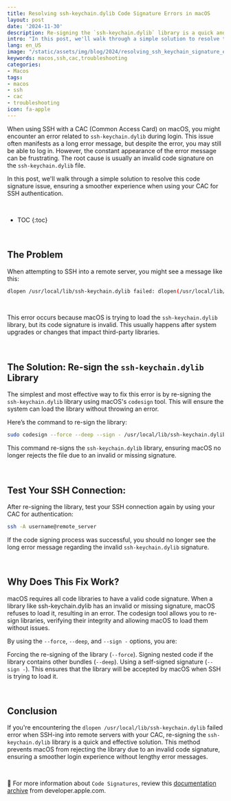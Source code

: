```yaml
---
title: Resolving ssh-keychain.dylib Code Signature Errors in macOS
layout: post
date: '2024-11-30'
description: Re-signing the `ssh-keychain.dylib` library is a quick and effective solution to resolve this code signature error during ssh logins.
intro: "In this post, we'll walk through a simple solution to resolve this code signature issue, ensuring a smoother experience when using your CAC for SSH authentication." 
lang: en_US
image: "/static/assets/img/blog/2024/resolving_ssh_keychain_signature_errors/resolving_ssh_keychain_signature_errors.jpg"
keywords: macos,ssh,cac,troubleshooting
categories:
- Macos
tags:
- macos
- ssh
- cac
- troubleshooting
icon: fa-apple
---
```


When using SSH with a CAC (Common Access Card) on macOS, you might encounter an error related to `ssh-keychain.dylib` during login. This issue often manifests as a long error message, but despite the error, you may still be able to log in. However, the constant appearance of the error message can be frustrating. The root cause is usually an invalid code signature on the `ssh-keychain.dylib` file.

In this post, we'll walk through a simple solution to resolve this code signature issue, ensuring a smoother experience when using your CAC for SSH authentication.

<br>

* TOC 
{:toc}

<br>

## The Problem

When attempting to SSH into a remote server, you might see a message like this:

```bash
dlopen /usr/local/lib/ssh-keychain.dylib failed: dlopen(/usr/local/lib/ssh-keychain.dylib, 0x0002): tried: '/usr/local/lib/ssh-keychain.dylib' (code signature invalid in <8978BDE8-8AE2-3EFE-833D-DC2C8781B6C4> '/usr/local/lib/ssh-keychain.dylib' (errno=1) sliceOffset=0x00018000, codeBlobOffset=0x0001DFC0, codeBlobSize=0x00004B40), '/System/Volumes/Preboot/Cryptexes/OS/usr/local/lib/ssh-keychain.dylib' (no such file), '/usr/local/lib/ssh-keychain.dylib' (code signature invalid in <8978BDE8-8AE2-3EFE-833D-DC2C8781B6C4> '/usr/local/lib/ssh-keychain.dylib' (errno=1) sliceOffset=0x00018000, codeBlobOffset=0x0001DFC0, codeBlobSize=0x00004B40)
```
<br>

This error occurs because macOS is trying to load the `ssh-keychain.dylib` library, but its code signature is invalid. This usually happens after system upgrades or changes that impact third-party libraries.

<br>

## The Solution: Re-sign the `ssh-keychain.dylib` Library

The simplest and most effective way to fix this error is by re-signing the `ssh-keychain.dylib` library using macOS's `codesign` tool. This will ensure the system can load the library without throwing an error.

Here’s the command to re-sign the library:

```bash
sudo codesign --force --deep --sign - /usr/local/lib/ssh-keychain.dylib
```

This command re-signs the `ssh-keychain.dylib` library, ensuring macOS no longer rejects the file due to an invalid or missing signature.

<br>

## Test Your SSH Connection:

After re-signing the library, test your SSH connection again by using your CAC for authentication:

```bash
ssh -A username@remote_server
```

If the code signing process was successful, you should no longer see the long error message regarding the invalid `ssh-keychain.dylib` signature.

<br>

## Why Does This Fix Work?
macOS requires all code libraries to have a valid code signature. When a library like ssh-keychain.dylib has an invalid or missing signature, macOS refuses to load it, resulting in an error. The codesign tool allows you to re-sign libraries, verifying their integrity and allowing macOS to load them without issues.

By using the `--force`, `--deep`, and `--sign -` options, you are:

Forcing the re-signing of the library (`--force`).
Signing nested code if the library contains other bundles (`--deep`).
Using a self-signed signature (`--sign -`).
This ensures that the library will be accepted by macOS when SSH is trying to load it.

<br>

## Conclusion
If you're encountering the `dlopen /usr/local/lib/ssh-keychain.dylib` failed error when SSH-ing into remote servers with your CAC, re-signing the `ssh-keychain.dylib` library is a quick and effective solution. This method prevents macOS from rejecting the library due to an invalid code signature, ensuring a smoother login experience without lengthy error messages.

<br>

📝 For more information about `Code Signatures`, review this [documentation archive](https://developer.apple.com/library/archive/documentation/Security/Conceptual/CodeSigningGuide/AboutCS/AboutCS.html) from developer.apple.com.
